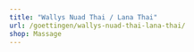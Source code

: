 ```yaml
---
title: "Wallys Nuad Thai / Lana Thai"
url: /goettingen/wallys-nuad-thai-lana-thai/
shop: Massage
---
```

